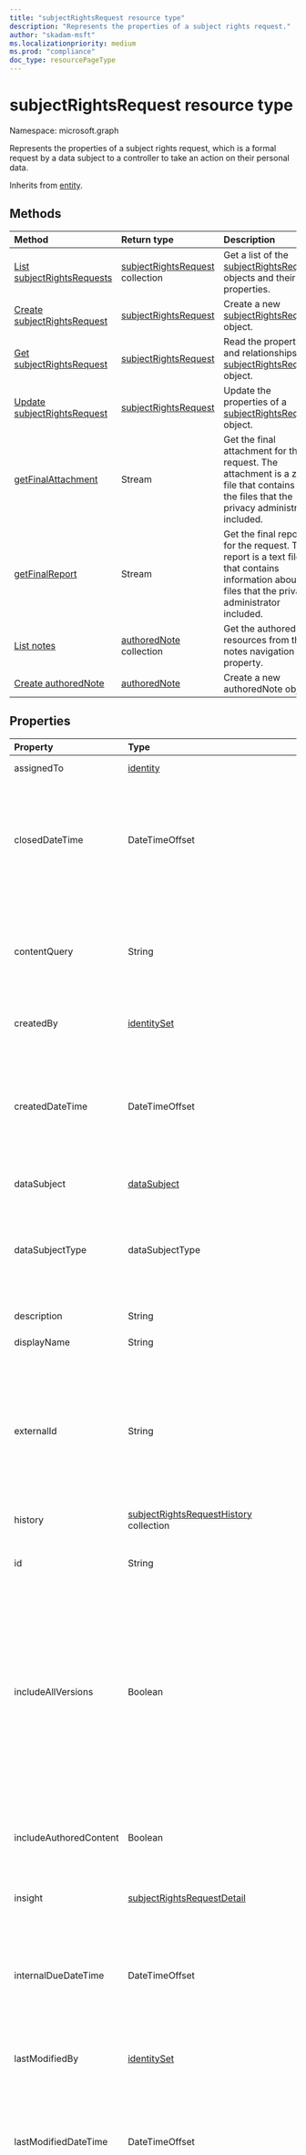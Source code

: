 ```yaml
---
title: "subjectRightsRequest resource type"
description: "Represents the properties of a subject rights request."
author: "skadam-msft"
ms.localizationpriority: medium
ms.prod: "compliance"
doc_type: resourcePageType
---
```


# subjectRightsRequest resource type

Namespace: microsoft.graph

Represents the properties of a subject rights request, which is a formal request by a data subject to a controller to take an action on their personal data. 

Inherits from [entity](../resources/entity.md).

## Methods
|Method|Return type|Description|
|:---|:---|:---|
|[List subjectRightsRequests](../api/subjectRightsRequest-list.md)|[subjectRightsRequest](../resources/subjectRightsRequest.md) collection|Get a list of the [subjectRightsRequest](../resources/subjectRightsRequest.md) objects and their properties.|
|[Create subjectRightsRequest](../api/subjectRightsRequest-post.md)|[subjectRightsRequest](../resources/subjectRightsRequest.md)|Create a new [subjectRightsRequest](../resources/subjectRightsRequest.md) object.|
|[Get subjectRightsRequest](../api/subjectRightsRequest-get.md)|[subjectRightsRequest](../resources/subjectRightsRequest.md)|Read the properties and relationships of a [subjectRightsRequest](../resources/subjectRightsRequest.md) object.|
|[Update subjectRightsRequest](../api/subjectRightsRequest-update.md)|[subjectRightsRequest](../resources/subjectRightsRequest.md)|Update the properties of a [subjectRightsRequest](../resources/subjectRightsRequest.md) object.|
|[getFinalAttachment](../api/subjectRightsRequest-getfinalattachment.md)|Stream|Get the final attachment for the request. The attachment is a zip file that contains all the files that the privacy administrator included.|
|[getFinalReport](../api/subjectRightsRequest-getfinalreport.md)|Stream|Get the final report for the request. The report is a text file that contains information about the files that the privacy administrator included.|
|[List notes](../api/subjectRightsRequest-list-notes.md)|[authoredNote](../resources/authorednote.md) collection|Get the authoredNote resources from the notes navigation property.|
|[Create authoredNote](../api/subjectRightsRequest-post-notes.md)|[authoredNote](../resources/authorednote.md)|Create a new authoredNote object.|

## Properties

|Property|Type|Description|
|:---|:---|:---|
|assignedTo|[identity](../resources/identity.md)|Identity that the request is assigned to.|
|closedDateTime|DateTimeOffset|The date and time when the request was closed. The timestamp type represents date and time information using ISO 8601 format and is always in UTC. For example, midnight UTC on Jan 1, 2014 is `2014-01-01T00:00:00Z`.|
|contentQuery|String|KQL based content query that should be used for search. This property is defined only for APIs accessed using the `\security` query path and not the `\privacy` query path.|
|createdBy|[identitySet](../resources/identityset.md)|Identity information for the entity that created the request.|
|createdDateTime|DateTimeOffset|The date and time when the request was created. The timestamp type represents date and time information using ISO 8601 format and is always in UTC. For example, midnight UTC on Jan 1, 2014 is `2014-01-01T00:00:00Z`. |
|dataSubject|[dataSubject](../resources/datasubject.md)|Information about the data subject.|
|dataSubjectType|dataSubjectType|The type of the data subject. Possible values are: `customer`, `currentEmployee`, `formerEmployee`, `prospectiveEmployee`, `student`, `teacher`, `faculty`, `other`, `unknownFutureValue`.|
|description|String|Description for the request.|
|displayName|String|The name of the request.|
|externalId|String|The external ID for the request that is immutable after creation and is used for tracking the request for the external system. This property is defined only for APIs accessed using the `\security` query path and not the `\privacy` query path.|
|history|[subjectRightsRequestHistory](../resources/subjectrightsrequesthistory.md) collection|Collection of history change events.|
|id|String|Unique identifier for the **subjectRightsRequest** object. Inherited from [entity](../resources/entity.md).|
|includeAllVersions|Boolean|Include all versions of the documents. By default, the current copies of the documents are returned. If SharePoint sites have versioning enabled, including all versions includes the historical copies of the documents. This property is defined only for APIs accessed using the `\security` query path and not the `\privacy` query path.|
|includeAuthoredContent|Boolean|Include content authored by the data subject. This property is defined only for APIs accessed using the `\security` query path and not the `\privacy` query path.|
|insight|[subjectRightsRequestDetail](../resources/subjectrightsrequestdetail.md)|Insight about the request.|
|internalDueDateTime|DateTimeOffset|The date and time when the request is internally due. The timestamp type represents date and time information using ISO 8601 format and is always in UTC. For example, midnight UTC on Jan 1, 2014 is `2014-01-01T00:00:00Z`.|
|lastModifiedBy|[identitySet](../resources/identityset.md)|Identity information for the entity that last modified the request.|
|lastModifiedDateTime|DateTimeOffset|The date and time when the request was last modified. The timestamp type represents date and time information using ISO 8601 format and is always in UTC. For example, midnight UTC on Jan 1, 2014 is `2014-01-01T00:00:00Z`.|
|mailboxLocations|[subjectRightsRequestMailboxLocation](../resources/subjectrightsrequestmailboxlocation.md)|The mailbox locations that should be searched. This property is defined only for APIs accessed using the `\security` query path and not the `\privacy` query path.|
|pauseAfterEstimate|Boolean|Pause the request after estimate has finished. By default, the data estimate runs and then pauses, allowing you to preview results and then select the option to retrieve data in the UI. You can set this property to `false` if you want it to perform the estimate and then automatically begin with the retrieval of the content. This property is defined only for APIs accessed using the `\security` query path and not the `\privacy` query path.|
|regulations|String collection|List of regulations that this request fulfill.|
|siteLocations|[subjectRightsRequestSiteLocation](../resources/subjectrightsrequestsitelocation.md)| The SharePoint and OneDrive site locations that should be searched. This property is defined only for APIs accessed using the `\security` query path and not the `\privacy` query path.|
|stages|[subjectRightsRequestStageDetail](../resources/subjectrightsrequeststagedetail.md) collection|Information about the different stages for the request.|
|status|subjectRightsRequestStatus|The status of the request. Possible values are: `active`, `closed`, `unknownFutureValue`.|
|type|subjectRightsRequestType|The type of the request. Possible values are: `export`, `delete`, `access`, `tagForAction`, `unknownFutureValue`.|

## Relationships
|Relationship|Type|Description|
|:---|:---|:---|
|approvers|[user](../resources/user.md) collection|Collection of users who can approve the request. Currently only supported for requests of **type** `delete`.|
|collaborators|[user](../resources/user.md) collection|Collection of users who can collaborate on the request.|
|notes|[authoredNote](../resources/authorednote.md) collection|List of notes associated with the request.|
|team|[team](../resources/team.md)|Information about the Microsoft Teams team that was created for the request.|

## JSON representation

The following is a JSON representation of the resource.

<!-- {
  "blockType": "resource",
  "keyProperty": "id",
  "@odata.type": "microsoft.graph.subjectRightsRequest",
  "baseType": "microsoft.graph.entity",
  "openType": false
}
-->
``` json
{
  "@odata.type": "#microsoft.graph.subjectRightsRequest",
  "assignedTo": "String",
  "closedDateTime": "String (timestamp)",
  "contentQuery": "String",
  "createdBy": {"@odata.type": "microsoft.graph.identitySet"},
  "createdDateTime": "String (timestamp)",
  "dataSubject": {"@odata.type": "microsoft.graph.dataSubject"},
  "dataSubjectType": "String",
  "description": "String",
  "displayName": "String",
  "externalId": "String",
  "history": [{"@odata.type": "microsoft.graph.subjectRightsRequestHistory"}],
  "id": "String (identifier)",
  "includeAllVersions": "Boolean",
  "includeAuthoredContent": "Boolean",
  "insight": {"@odata.type": "microsoft.graph.subjectRightsRequestDetail"},
  "internalDueDateTime": "String (timestamp)",
  "lastModifiedBy": {"@odata.type": "microsoft.graph.identitySet"},
  "lastModifiedDateTime": "String (timestamp)",
  "mailboxLocations":[{"@odata.type":"microsoft.graph.subjectRightsRequestMailboxLocation"}],
  "pauseAfterEstimate":"Boolean",
  "regulations": ["String"],
  "siteLocations":[{"@odata.type":"microsoft.graph.subjectRightsRequestSiteLocation"}],
  "stages": [{"@odata.type": "microsoft.graph.subjectRightsRequestStageDetail"}],
  "status": "String",
  "type": "String"
}
```
